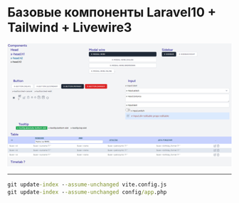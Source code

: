 # Базовые компоненты Laravel10 + Tailwind + Livewire3

<img src='README.img/ver_2.png' />

***

```cmd
git update-index --assume-unchanged vite.config.js
git update-index --assume-unchanged config/app.php
```

